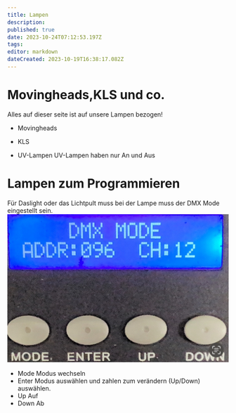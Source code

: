 ```yaml
---
title: Lampen
description: 
published: true
date: 2023-10-24T07:12:53.197Z
tags: 
editor: markdown
dateCreated: 2023-10-19T16:38:17.082Z
---
```


# Movingheads,KLS und co.
Alles auf dieser seite ist auf unsere Lampen bezogen!
- Movingheads
- KLS

- UV-Lampen
UV-Lampen haben nur An und Aus
# Lampen zum Programmieren
Für Daslight oder das Lichtpult muss bei der Lampe muss der DMX Mode eingestellt sein.
![img_2236.jpeg](/img_2236.jpeg)
- Mode
Modus wechseln
- Enter
Modus auswählen und zahlen zum verändern (Up/Down) auswählen.
- Up
Auf
- Down
Ab